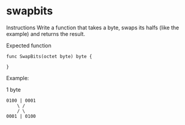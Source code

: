 # swapbits

Instructions
Write a function that takes a byte, swaps its halfs (like the example) and returns the result.

Expected function

```
func SwapBits(octet byte) byte {

}
```

Example:

1 byte

```
0100 | 0001
    \ /
    / \
0001 | 0100
```